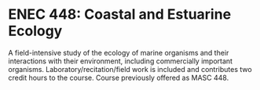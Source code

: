 # ENEC 448: Coastal and Estuarine Ecology

A field-intensive study of the ecology of marine organisms and their interactions with their environment, including commercially important organisms. Laboratory/recitation/field work is included and contributes two credit hours to the course. Course previously offered as MASC 448.